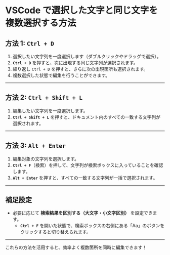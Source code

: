 # VSCode で選択した文字と同じ文字を複数選択する方法

## 方法 1: `Ctrl + D`
1. 選択したい文字列を一度選択します（ダブルクリックやドラッグで選択）。
2. **`Ctrl + D`** を押すと、次に出現する同じ文字列が選択されます。
3. 繰り返し `Ctrl + D` を押すと、さらに次の出現箇所も選択されます。
4. 複数選択した状態で編集を行うことができます。

---

## 方法 2: `Ctrl + Shift + L`
1. 編集したい文字列を一度選択します。
2. **`Ctrl + Shift + L`** を押すと、ドキュメント内のすべての一致する文字列が選択されます。

---

## 方法 3: `Alt + Enter`
1. 編集対象の文字列を選択します。
2. **`Ctrl + F`**（検索）を押して、文字列が検索ボックスに入っていることを確認します。
3. **`Alt + Enter`** を押すと、すべての一致する文字列が一括で選択されます。

---

## 補足設定
- 必要に応じて **検索結果を区別する（大文字・小文字区別）** を設定できます。
  - **`Ctrl + F`** を開いた状態で、検索ボックスの右側にある「Aa」のボタンをクリックすると切り替えられます。

---

これらの方法を活用すると、効率よく複数箇所を同時に編集できます！

